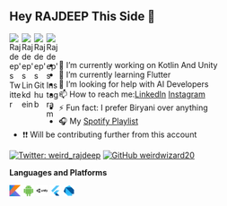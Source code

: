 ## Hey RAJDEEP This Side 👋



<a href="https://twitter.com/weird_rajdeep">
  <img align="left" alt="Rajdeep's Twitter" width="22px" src="https://cdn.jsdelivr.net/npm/simple-icons@v3/icons/twitter.svg" />
</a>
<a href="https://linkedin.com/in/rajdeep-banerjee-a3b24618b">
  <img align="left" alt="Rajdeep's Linkdein" width="22px" src="https://cdn.jsdelivr.net/npm/simple-icons@v3/icons/linkedin.svg" />
</a>
<a href="https://github.com/weirdwizard20">
  <img align="left" alt="Rajdeep's Github" width="22px" src="https://cdn.jsdelivr.net/npm/simple-icons@v3/icons/github.svg" />
</a>
<a href="https://instagram.com/ig_weirdwizard/">
  <img align="left" alt="Rajdeep's Instagram" width="22px" src="https://cdn.jsdelivr.net/npm/simple-icons@v3/icons/instagram.svg" />
</a>


<br/>
<br/>

- 🔭 I’m currently working on Kotlin And Unity 
- 🌱 I’m currently learning Flutter
- 🤔 I’m looking for help with AI Developers
- 📫 How to reach me:[LinkedIn](https://www.linkedin.com/in/rajdeep-banerjee-a3b24618b/)      [Instagram](https://www.instagram.com/ig_weirdwizard/?igshid=bfm00lit1mpd)
- ⚡ Fun fact: I prefer Biryani over anything 
- 🎧 My [Spotify Playlist](https://open.spotify.com/playlist/2ALGdrm5TlebOTKFKTKoj5?si=enkFV7uvSfebjxj3nT_nYw) 
- ❗❗ Will be contributing further from this account


[![Twitter: weird_rajdeep](https://img.shields.io/twitter/follow/weird_rajdeep?style=social)](https://twitter.com/weird_rajdeep)
[![GitHub weirdwizard20](https://img.shields.io/github/followers/weirdwizard20?label=follow&style=social)](https://github.com/weirdwizard20)



**Languages and Platforms**  

<code><img height="20" src="https://raw.githubusercontent.com/github/explore/80688e429a7d4ef2fca1e82350fe8e3517d3494d/topics/kotlin/kotlin.png"></code>
<code><img height="20" src="https://raw.githubusercontent.com/github/explore/80688e429a7d4ef2fca1e82350fe8e3517d3494d/topics/android/android.png"></code>
<code><img height="20" src="https://raw.githubusercontent.com/github/explore/80688e429a7d4ef2fca1e82350fe8e3517d3494d/topics/unity/unity.png"></code>
<code><img height="20" src="https://raw.githubusercontent.com/github/explore/80688e429a7d4ef2fca1e82350fe8e3517d3494d/topics/flutter/flutter.png"></code>
<code><img height="20" src="https://raw.githubusercontent.com/github/explore/80688e429a7d4ef2fca1e82350fe8e3517d3494d/topics/dart/dart.png"></code>
   



</div>
